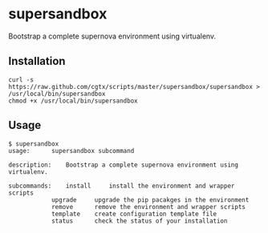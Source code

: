 # supersandbox

Bootstrap a complete supernova environment using virtualenv.

## Installation

```
curl -s https://raw.github.com/cgtx/scripts/master/supersandbox/supersandbox > /usr/local/bin/supersandbox
chmod +x /usr/local/bin/supersandbox
```

## Usage

    $ supersandbox 
    usage:		supersandbox subcommand
    
    description:	Bootstrap a complete supernova environment using virtualenv.
    
    subcommands:	install 	install the environment and wrapper scripts
        		upgrade  	upgrade the pip pacakges in the environment
        		remove   	remove the environment and wrapper scripts
        		template 	create configuration template file
        		status   	check the status of your installation
